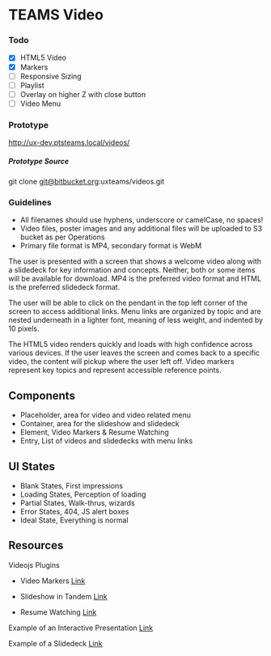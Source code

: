 # TEAMS Video

### Todo

- [x] HTML5 Video
- [x] Markers
- [ ] Responsive Sizing
- [ ] Playlist
- [ ] Overlay on higher Z with close button
- [ ] Video Menu

### Prototype
http://ux-dev.ptsteams.local/videos/

##### Prototype Source

git clone git@bitbucket.org:uxteams/videos.git

### Guidelines

- All filenames should use hyphens, underscore or camelCase, no spaces!
- Video files, poster images and any additional files will be uploaded to S3 bucket as per Operations
- Primary file format is MP4, secondary format is WebM


The user is presented with a screen that shows a welcome video along with a slidedeck for key information and concepts. Neither, both or some items will be available for download. MP4 is the preferred video format and HTML is the preferred slidedeck format.

The user will be able to click on the pendant in the top left corner of the screen to access additional links. Menu links are organized by topic and are nested underneath in a lighter font, meaning of less weight, and indented by 10 pixels.

The HTML5 video renders quickly and loads with high confidence across various devices. If the user leaves the screen and comes back to a specific video, the content will pickup where the user left off. Video markers represent key topics and represent accessible reference points.

## Components

- Placeholder, area for video and video related menu
- Container, area for the slideshow and slidedeck
- Element, Video Markers & Resume Watching
- Entry, List of videos and slidedecks with menu links

## UI States

- Blank States, First impressions
- Loading States, Perception of loading
- Partial States, Walk-thrus, wizards
- Error States, 404, JS alert boxes
- Ideal State, Everything is normal

## Resources

Videojs Plugins
  - Video Markers [Link](https://github.com/spchuang/videojs-markers)

  - Slideshow in Tandem [Link](https://github.com/InnovationEnterprise/let-me-slide-that-for-you)

  - Resume Watching [Link](https://github.com/sprice/videojs-resume)

Example of an Interactive Presentation [Link](http://elearning-examples.s3.amazonaws.com/En-Software-demo/interaction.html)

Example of a Slidedeck
[Link](http://rawgit.com/rmcgibbo/slidedeck-example/master/index.html#1)
